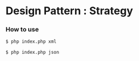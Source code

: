 # Design Pattern : Strategy

### How to use

```bash
$ php index.php xml
```

```bash
$ php index.php json
```



